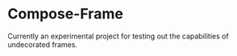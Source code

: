 # Compose-Frame
Currently an experimental project for testing out the capabilities of undecorated frames.
